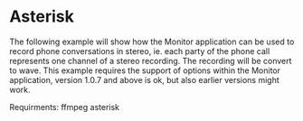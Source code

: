 # Asterisk
The following example will show how the Monitor application can be used to record phone conversations in stereo, 
ie. each party of the phone call represents one channel of a stereo recording. The recording will be convert to wave.
This example requires the support of options within the Monitor application, version 1.0.7 and above is ok, but also earlier versions might work.

Requirments:
ffmpeg
asterisk
